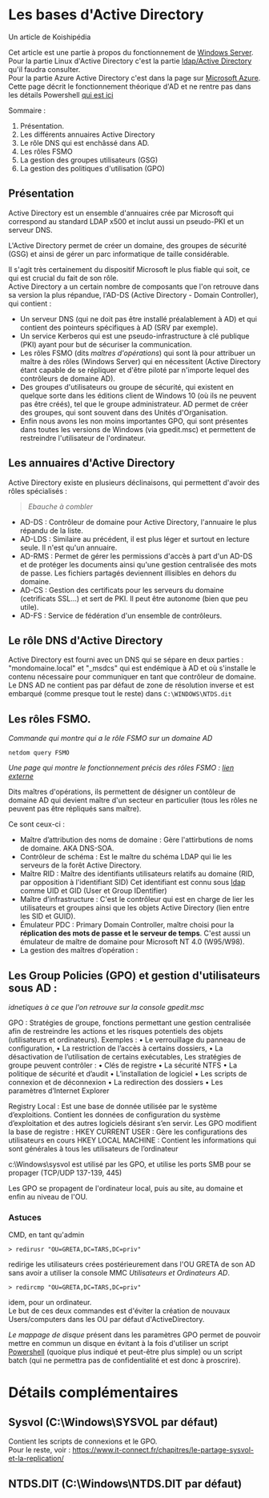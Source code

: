 # Les bases d'Active Directory

Un article de Koishipédia   

Cet article est une partie à propos du fonctionnement de [Windows Server](windows-server-bases).   
Pour la partie Linux d'Active Directory c'est la partie [ldap/Active Directory](slapd-ad.md) qu'il faudra consulter.  
Pour la partie Azure Active Directory c'est dans la page sur [Microsoft Azure](azure.md).  
Cette page décrit le fonctionnement théorique d'AD et ne rentre pas dans les détails Powershell [qui est ici](powershell/ad.md)  

Sommaire :   

1. Présentation.
2. Les différents annuaires Active Directory
3. Le rôle DNS qui est enchâssé dans AD.
4. Les rôles FSMO
5. La gestion des groupes utilisateurs (GSG)
6. La gestion des politiques d'utilisation (GPO)

## Présentation

Active Directory est un ensemble d'annuaires crée par Microsoft qui correspond au standard LDAP x500 et inclut aussi un pseudo-PKI et un serveur DNS.  

L'Active Directory permet de créer un domaine, des groupes de sécurité (GSG) et ainsi de gérer un parc informatique de taille considérable.   

Il s'agit très certainement du dispositif Microsoft le plus fiable qui soit, ce qui est crucial du fait de son rôle.   
Active Directory a un certain nombre de composants que l'on retrouve dans sa version la plus répandue, l'AD-DS (Active Directory - Domain Controller), qui contient :

* Un serveur DNS (qui ne doit pas être installé préalablement à AD) et qui contient des pointeurs spécifiques à AD (SRV par exemple).  
* Un service Kerberos qui est une pseudo-infrastructure à clé publique (PKI) ayant pour but de sécuriser la communication.  
* Les rôles FSMO (dits *maîtres d'opérations*) qui sont là pour attribuer un maître à des rôles (Windows Server) qui en nécessitent (Active Directory étant capable de se répliquer et d'être piloté par n'importe lequel des contrôleurs de domaine AD).
* Des groupes d'utilisateurs ou groupe de sécurité, qui existent en quelque sorte dans les éditions client de Windows 10 (où ils ne peuvent pas être créés), tel que le groupe administrateur. AD permet de créer des groupes, qui sont souvent dans des Unités d'Organisation.
* Enfin nous avons les non moins importantes GPO, qui sont présentes dans toutes les versions de Windows (via gpedit.msc) et permettent de restreindre l'utilisateur de l'ordinateur.

## Les annuaires d'Active Directory

Active Directory existe en plusieurs déclinaisons, qui permettent d'avoir des rôles spécialisés :

> *Ebauche à combler*

* AD-DS : Contrôleur de domaine pour Active Directory, l'annuaire le plus répandu de la liste.
* AD-LDS : Similaire au précédent, il est plus léger et surtout en lecture seule. Il n'est qu'un annuaire.
* AD-RMS : Permet de gérer les permissions d'accès à part d'un AD-DS et de protéger les documents ainsi qu'une gestion centralisée des mots de passe. Les fichiers partagés deviennent illisibles en dehors du domaine.
* AD-CS : Gestion des certificats pour les serveurs du domaine (cetrificats SSL...) et sert de PKI. Il peut être autonome (bien que peu utile).
* AD-FS : Service de fédération d'un ensemble de contrôleurs.

## Le rôle DNS d'Active Directory


Active Directory est fourni avec un DNS qui se sépare en deux parties : "mondomaine.local" et "\_msdcs" qui est endémique à AD et où s'installe le contenu nécessaire pour communiquer en tant que contrôleur de domaine.  Le DNS AD ne contient pas par défaut de zone de résolution inverse et est embarqué (comme presque tout le reste) dans `C:\WINDOWS\NTDS.dit`

## Les rôles FSMO.
*Commande qui montre qui a le rôle FSMO sur un domaine AD*

    netdom query FSMO

*Une page qui montre le fonctionnement précis des rôles FSMO :* [*lien externe*](https://matteu31.wordpress.com/2017/05/09/ad-les-roles-fsmo-et-leur-fonction/)

Dits maîtres d'opérations, ils permettent de désigner un contôleur de domaine AD qui devient maître d'un secteur en particulier (tous les rôles ne peuvent pas être répliqués sans maître).  

Ce sont ceux-ci :
* Maître d’attribution des noms de domaine : Gère l'attirbutions de noms de domaine. AKA DNS-SOA.
* Contrôleur de schéma : Est le maître du schéma LDAP qui lie les serveurs de la forêt Active Directory.
* Maître RID : Maître des identifiants utilisateurs relatifs au domaine (RID, par opposition à l'identifiant SID) Cet identifiant est connu sous [ldap](slapd.md) comme UID et GID (User et Group IDentifier)
* Maître d’infrastructure : C'est le contrôleur qui est en charge de lier les utilisateurs et groupes ainsi que les objets Active Directory (lien entre les SID et GUID).
* Émulateur PDC : Primary Domain Controller, maître choisi pour la **réplication des mots de passe et le serveur de temps**. C'est aussi un émulateur de maître de domaine pour Microsoft NT 4.0 (W95/W98).
* La gestion des maîtres d’opération :

## Les Group Policies (GPO) et gestion d'utilisateurs sous AD :
*idnetiques à ce que l'on retrouve sur la console gpedit.msc*  

GPO :  Stratégies de groupe, fonctions permettant une gestion centralisée afin de restreindre les actions et les risques potentiels des objets (utilisateurs et ordinateurs).
Exemples : 
•    Le verrouillage du panneau de configuration,
•    La restriction de l’accès à certains dossiers,
•    La désactivation de l’utilisation de certains exécutables,
Les stratégies de groupe peuvent contrôler :
•    Clés de registre
•    La sécurité NTFS
•    La politique de sécurité et d’audit
•    L’installation de logiciel
•    Les scripts de connexion et de déconnexion
•    La redirection des dossiers
•    Les paramètres d’Internet Explorer

Registry Local : Est une base de donnée utilisée par le système d’exploitions. Contient les données de configuration du système d’exploitation et des autres logiciels désirant s’en servir.
Les GPO modifient la base de registre :
HKEY CURRENT USER : Gère les configurations des utilisateurs en cours
HKEY LOCAL MACHINE :  Contient les informations qui sont générales à tous les utilisateurs de l’ordinateur

c:\Windows\sysvol est utilisé par les GPO, et utilise les ports SMB pour se propager (TCP/UDP 137-139, 445)

Les GPO se propagent de l'ordinateur local, puis au site, au domaine et enfin au niveau de l'OU.

### Astuces
CMD, en tant qu'admin

    > redirusr "OU=GRETA,DC=TARS,DC=priv"  

redirige les utilisateurs crées postérieurement dans l'OU GRETA de son AD sans avoir a utiliser la console MMC *Utilisateurs et Ordinateurs AD*.

    > redircmp "OU=GRETA,DC=TARS,DC=priv"

idem, pour un ordinateur.  
Le but de ces deux commandes est d'éviter la création de nouvaux Users/computers dans les OU par défaut d'ActiveDirectory.

*Le mappage de disque* présent dans les paramètres GPO permet de pouvoir mettre en commun un disque en évitant à la fois d'utiliser un script [Powershell](powershell.md) (quoique plus indiqué et peut-être plus simple) ou un script batch (qui ne permettra pas de confidentialité et est donc à proscrire).


# Détails complémentaires
## Sysvol (C:\Windows\SYSVOL par défaut)
Contient les scripts de connexions et le GPO.  
Pour le reste, voir : https://www.it-connect.fr/chapitres/le-partage-sysvol-et-la-replication/
## NTDS.DIT (C:\Windows\NTDS.DIT  par défaut)
